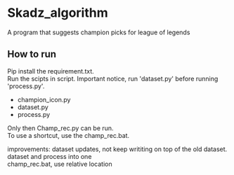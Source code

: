 # Skadz_algorithm
A program that suggests champion picks for league of legends

## How to run
Pip install the requirement.txt.  
Run the scipts in script. Important notice, run 'dataset.py' before running 'process.py'.
* champion_icon.py
* dataset.py
* process.py

Only then Champ_rec.py can be run.  
To use a shortcut, use the champ_rec.bat.  

improvements: 
dataset updates, not keep writiting on top of the old dataset.  
dataset and process into one  
champ_rec.bat, use relative location  
